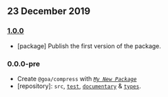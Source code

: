 ## 23 December 2019

### [1.0.0](https://github.com/idiocc/compress/compare/v0.0.0-pre...v1.0.0)

- [package] Publish the first version of the package.

### 0.0.0-pre

- Create `@goa/compress` with _[`My New Package`](https://MNPJS.org)_
- [repository]: `src`, [`test`](https://contexttesting.com), [`documentary`](https://readme.page) & [`types`](https://typedef.page).